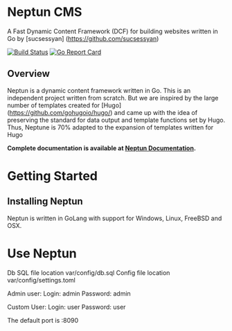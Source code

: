 # Neptun CMS
A Fast Dynamic Content Framework (DCF) for building websites written in Go by [sucsessyan] (https://github.com/sucsessyan)

[![Build Status](https://travis-ci.com/goneptun/neptun.png)](https://travis-ci.com/goneptun/neptun)
[![Go Report Card](https://goreportcard.com/badge/github.com/goneptun/neptun)](https://goreportcard.com/report/github.com/goneptun/neptun)

## Overview

Neptun is a  dynamic content framework written in Go.
This is an independent project written from scratch. But we are inspired by the large number of templates created for [Hugo] (https://github.com/gohugoio/hugo/) and came up with the idea of preserving the standard for data output and template functions set by Hugo. Thus, Neptune is 70% adapted to the expansion of templates written for Hugo

**Complete documentation is available at [Neptun Documentation](https://neptun.space/docs).**


# Getting Started

## Installing Neptun

Neptun is written in GoLang with support for Windows, Linux, FreeBSD and OSX.

# Use Neptun

Db SQL file location var/config/db.sql
Config file location var/config/settings.toml

Admin user:
Login: admin
Password: admin

Custom User:
Login: user
Password: user

The default port is :8090
